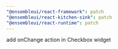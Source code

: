 ```yaml
---
"@ensembleui/react-framework": patch
"@ensembleui/react-kitchen-sink": patch
"@ensembleui/react-runtime": patch
---
```


add onChange action in Checkbox widget
